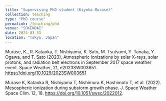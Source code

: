 ```yaml
---
title: "Supervising PhD student (Kiyoka Murase)"
collection: teaching
type: "PhD course"
permalink: /teaching/phd
venue: "SOKENDAI"
date: 2024-03-31
location: "Tokyo, Japan"
---
```


Murase, K., R. Kataoka, T. Nishiyama, K. Sato, M. Tsutsumi, Y. Tanaka, Y. Ogawa, and T. Sato (2023), Atmospheric ionizations by solar X-rays, solar protons, and radiation belt electrons in September 2017 space weather event. Space Weather, 21, e2023SW003651. https://doi.org/10.1029/2023SW003651

Murase K, Kataoka R, Nishiyama T, Nishimura K, Hashimoto T, et al. (2022). Mesospheric ionization during substorm growth phase. J. Space Weather Space Clim. 12, 18. https://doi.org/10.1051/swsc/2022012.